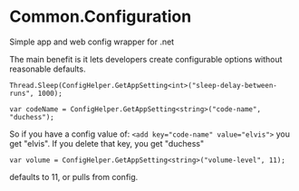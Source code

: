 # Common.Configuration
Simple app and web config wrapper for .net

The main benefit is it lets developers create configurable options without reasonable defaults.

```Thread.Sleep(ConfigHelper.GetAppSetting<int>("sleep-delay-between-runs", 1000);```


```var codeName = ConfigHelper.GetAppSetting<string>("code-name", "duchess");```

So if you have a config value of:
```<add key="code-name" value="elvis">```
you get "elvis".  If you delete that key, you get "duchess"


```var volume = ConfigHelper.GetAppSetting<string>("volume-level", 11);```

defaults to 11, or pulls from config.

